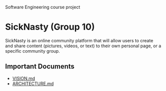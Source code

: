 Software Engineering course project

# SickNasty (Group 10)
SickNasty is an online community platform that will allow users to create and share content (pictures, videos, or text) to their own personal page, or a specific community group.  
  
## Important Documents
* [VISION.md](docs/VISION.md)
* [ARCHITECTURE.md](docs/ARCHITECTURE.md)

